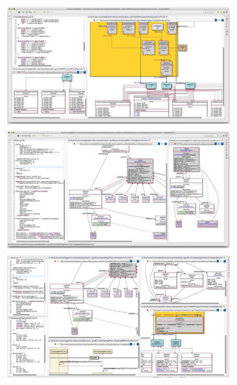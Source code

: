 
![Alt text](screen1.png?raw=true)

![Alt text](screen2.png?raw=true)

![Alt text](screen3.png?raw=true)
